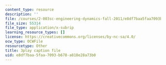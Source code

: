 ```yaml
---
content_type: resource
description: ''
file: /courses/2-003sc-engineering-dynamics-fall-2011/e8df7baa5faa7093b678a818e28a73b0_Ze5nqLIYUMc.srt
file_size: 55314
file_type: application/x-subrip
learning_resource_types: []
license: https://creativecommons.org/licenses/by-nc-sa/4.0/
ocw_type: OCWFile
resourcetype: Other
title: 3play caption file
uid: e8df7baa-5faa-7093-b678-a818e28a73b0
---
```

